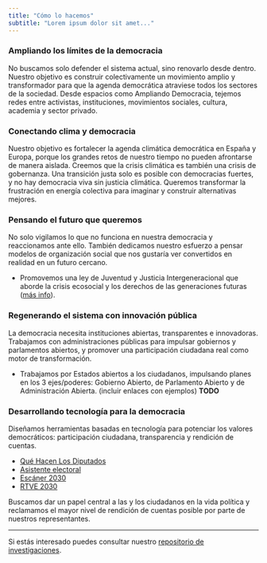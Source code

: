 ```yaml
---
title: "Cómo lo hacemos"
subtitle: "Lorem ipsum dolor sit amet..."
---
```


<md-content>

### Ampliando los límites de la democracia
No buscamos solo defender el sistema actual, sino renovarlo desde dentro. Nuestro objetivo es construir colectivamente un movimiento amplio y transformador para que la agenda democrática atraviese todos los sectores de la sociedad. Desde espacios como Ampliando Democracia, tejemos redes entre activistas, instituciones, movimientos sociales, cultura, academia y sector privado.

### Conectando clima y democracia
Nuestro objetivo es fortalecer la agenda climática democrática en España y Europa, porque los grandes retos de nuestro tiempo no pueden afrontarse de manera aislada. Creemos que la crisis climática es también una crisis de gobernanza. Una transición justa solo es posible con democracias fuertes, y no hay democracia viva sin justicia climática. Queremos transformar la frustración en energía colectiva para imaginar y construir alternativas mejores.

### Pensando el futuro que queremos
No solo vigilamos lo que no funciona en nuestra democracia y reaccionamos ante ello. También dedicamos nuestro esfuerzo a pensar modelos de organización social que nos gustaría ver convertidos en realidad en un futuro cercano.

* Promovemos una ley de Juventud y Justicia Intergeneracional que aborde la crisis ecosocial y los derechos de las generaciones futuras ([más info](https://docs.google.com/document/d/1ai2JduDsXC5Gw-0GzZr4v5zqbgevFcglPgVia84utzk/edit?tab=t.0)).

### Regenerando el sistema con innovación pública
La democracia necesita instituciones abiertas, transparentes e innovadoras. Trabajamos con administraciones públicas para impulsar gobiernos y parlamentos abiertos, y promover una participación ciudadana real como motor de transformación. 

* Trabajamos por Estados abiertos a los ciudadanos, impulsando planes en los 3 ejes/poderes: Gobierno Abierto, de Parlamento Abierto y de Administración Abierta. (incluir enlaces con ejemplos) **TODO**

### Desarrollando tecnología para la democracia
Diseñamos herramientas basadas en tecnología para potenciar los valores democráticos: participación ciudadana, transparencia y rendición de cuentas.

* [Qué Hacen Los Diputados](https://qhld.es)
* [Asistente electoral](https://www.youtube.com/watch?v=pB1XV_OF6MI)
* [Escáner 2030](https://escaner2030.es)
* [RTVE 2030](https://rtve2030.rtve.es)

Buscamos dar un papel central a las y los ciudadanos en la vida política y reclamamos el mayor nivel de rendición de cuentas posible por parte de nuestros representantes.

---

Si estás interesado puedes consultar nuestro <a href="/investigaciones">repositorio de investigaciones</a>.
